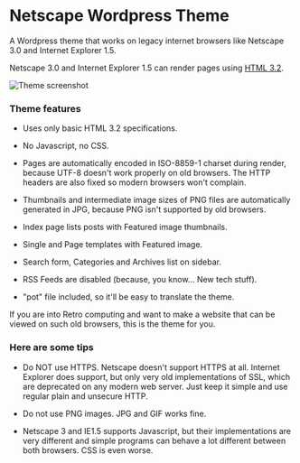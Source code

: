 # Netscape Wordpress Theme

A Wordpress theme that works on legacy internet browsers like Netscape 3.0 and Internet Explorer 1.5.

Netscape 3.0 and Internet Explorer 1.5 can render pages using [HTML 3.2](https://www.w3.org/TR/2018/SPSD-html32-20180315/).

![Theme screenshot](https://user-images.githubusercontent.com/17026744/196312215-b69ba7fb-e98f-4a92-8f71-4dbd5d3bfe75.png)

### Theme features

- Uses only basic HTML 3.2 specifications.

- No Javascript, no CSS.

- Pages are automatically encoded in ISO-8859-1 charset during render, because UTF-8 doesn't work properly on old browsers. The HTTP headers are also fixed so modern browsers won't complain.

- Thumbnails and intermediate image sizes of PNG files are automatically generated in JPG, because PNG isn't supported by old browsers.

- Index page lists posts with Featured image thumbnails.

- Single and Page templates with Featured image.

- Search form, Categories and Archives list on sidebar.

- RSS Feeds are disabled (because, you know... New tech stuff).

- "pot" file included, so it'll be easy to translate the theme.

If you are into Retro computing and want to make a website that can be viewed on such old browsers, this is the theme for you.

### Here are some tips

- Do NOT use HTTPS. Netscape doesn't support HTTPS at all. Internet Explorer does support, but only very old implementations of SSL, which are deprecated on any modern web server. Just keep it simple and use regular plain and unsecure HTTP.

- Do not use PNG images. JPG and GIF works fine.

- Netscape 3 and IE1.5 supports Javascript, but their implementations are very different and simple programs can behave a lot different between both browsers. CSS is even worse.
